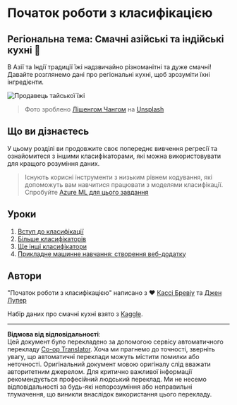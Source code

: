 <!--
CO_OP_TRANSLATOR_METADATA:
{
  "original_hash": "74e809ffd1e613a1058bbc3e9600859e",
  "translation_date": "2025-09-05T13:03:33+00:00",
  "source_file": "4-Classification/README.md",
  "language_code": "uk"
}
-->
# Початок роботи з класифікацією

## Регіональна тема: Смачні азійські та індійські кухні 🍜

В Азії та Індії традиції їжі надзвичайно різноманітні та дуже смачні! Давайте розглянемо дані про регіональні кухні, щоб зрозуміти їхні інгредієнти.

![Продавець тайської їжі](../../../4-Classification/images/thai-food.jpg)
> Фото зроблено <a href="https://unsplash.com/@changlisheng?utm_source=unsplash&utm_medium=referral&utm_content=creditCopyText">Лішенгом Чангом</a> на <a href="https://unsplash.com/s/photos/asian-food?utm_source=unsplash&utm_medium=referral&utm_content=creditCopyText">Unsplash</a>
  
## Що ви дізнаєтесь

У цьому розділі ви продовжите своє попереднє вивчення регресії та ознайомитеся з іншими класифікаторами, які можна використовувати для кращого розуміння даних.

> Існують корисні інструменти з низьким рівнем кодування, які допоможуть вам навчитися працювати з моделями класифікації. Спробуйте [Azure ML для цього завдання](https://docs.microsoft.com/learn/modules/create-classification-model-azure-machine-learning-designer/?WT.mc_id=academic-77952-leestott)

## Уроки

1. [Вступ до класифікації](1-Introduction/README.md)
2. [Більше класифікаторів](2-Classifiers-1/README.md)
3. [Ще інші класифікатори](3-Classifiers-2/README.md)
4. [Прикладне машинне навчання: створення веб-додатку](4-Applied/README.md)

## Автори

"Початок роботи з класифікацією" написано з ♥️ [Кассі Бревіу](https://www.twitter.com/cassiebreviu) та [Джен Лупер](https://www.twitter.com/jenlooper)

Набір даних про смачні кухні взято з [Kaggle](https://www.kaggle.com/hoandan/asian-and-indian-cuisines).

---

**Відмова від відповідальності**:  
Цей документ було перекладено за допомогою сервісу автоматичного перекладу [Co-op Translator](https://github.com/Azure/co-op-translator). Хоча ми прагнемо до точності, зверніть увагу, що автоматичні переклади можуть містити помилки або неточності. Оригінальний документ мовою оригіналу слід вважати авторитетним джерелом. Для критично важливої інформації рекомендується професійний людський переклад. Ми не несемо відповідальності за будь-які непорозуміння або неправильні тлумачення, що виникли внаслідок використання цього перекладу.